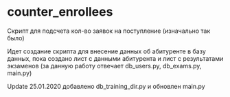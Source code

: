 # counter_enrollees
Скрипт для подсчета кол-во заявок на поступление (изначально так было)

Идет создание скрипта для внесение данных об абитуренте в базу данных, пока создано лист с данными абитурента и лист с результатами экзаменов (за данную работу отвечает db_users.py, db_exams.py, main.py)

Update 25.01.2020 добавлено db_training_dir.py и обновлен main.py
